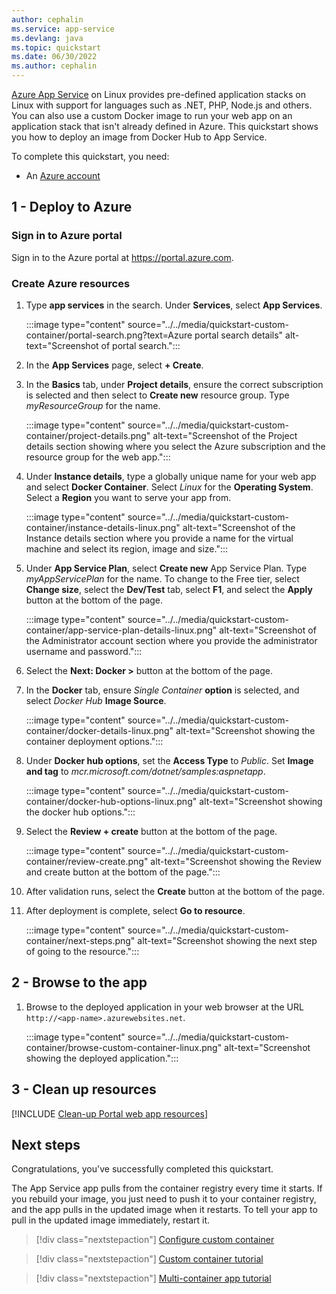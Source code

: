 ```yaml
---
author: cephalin
ms.service: app-service
ms.devlang: java
ms.topic: quickstart
ms.date: 06/30/2022
ms.author: cephalin
---
```


[Azure App Service](../../overview.md) on Linux provides pre-defined application stacks on Linux with support for languages such as .NET, PHP, Node.js and others. You can also use a custom Docker image to run your web app on an application stack that isn't already defined in Azure. This quickstart shows you how to deploy an image from Docker Hub to App Service.

To complete this quickstart, you need:

* An [Azure account](https://azure.microsoft.com/free/?utm_source=campaign&utm_campaign=vscode-tutorial-docker-extension&mktingSource=vscode-tutorial-docker-extension)

## 1 - Deploy to Azure

### Sign in to Azure portal

Sign in to the Azure portal at https://portal.azure.com.


### Create Azure resources

1. Type **app services** in the search. Under **Services**, select **App Services**.

     :::image type="content" source="../../media/quickstart-custom-container/portal-search.png?text=Azure portal search details" alt-text="Screenshot of portal search.":::

1. In the **App Services** page, select **+ Create**.

1. In the **Basics** tab, under **Project details**, ensure the correct subscription is selected and then select to **Create new** resource group. Type *myResourceGroup* for the name.

    :::image type="content" source="../../media/quickstart-custom-container/project-details.png" alt-text="Screenshot of the Project details section showing where you select the Azure subscription and the resource group for the web app.":::

1. Under **Instance details**, type a globally unique name for your web app and select **Docker Container**. Select *Linux* for the **Operating System**. Select a **Region** you want to serve your app from.

    :::image type="content" source="../../media/quickstart-custom-container/instance-details-linux.png" alt-text="Screenshot of the Instance details section where you provide a name for the virtual machine and select its region, image and size.":::

1. Under **App Service Plan**, select **Create new** App Service Plan. Type *myAppServicePlan* for the name. To change to the Free tier, select **Change size**, select the **Dev/Test** tab, select **F1**, and select the **Apply** button at the bottom of the page.

    :::image type="content" source="../../media/quickstart-custom-container/app-service-plan-details-linux.png" alt-text="Screenshot of the Administrator account section where you provide the administrator username and password.":::

1. Select the **Next: Docker >** button at the bottom of the page.

1. In the **Docker** tab, ensure *Single Container* **option** is selected, and select *Docker Hub* **Image Source**.

    :::image type="content" source="../../media/quickstart-custom-container/docker-details-linux.png" alt-text="Screenshot showing the container deployment options.":::

1. Under **Docker hub options**, set the **Access Type** to *Public*. Set **Image and tag** to *mcr.microsoft.com/dotnet/samples:aspnetapp*.

    :::image type="content" source="../../media/quickstart-custom-container/docker-hub-options-linux.png" alt-text="Screenshot showing the docker hub options.":::

1. Select the **Review + create** button at the bottom of the page.

    :::image type="content" source="../../media/quickstart-custom-container/review-create.png" alt-text="Screenshot showing the Review and create button at the bottom of the page.":::

1. After validation runs, select the **Create** button at the bottom of the page.

1. After deployment is complete, select **Go to resource**.

    :::image type="content" source="../../media/quickstart-custom-container/next-steps.png" alt-text="Screenshot showing the next step of going to the resource.":::


## 2 - Browse to the app

1. Browse to the deployed application in your web browser at the URL `http://<app-name>.azurewebsites.net`.

    :::image type="content" source="../../media/quickstart-custom-container/browse-custom-container-linux.png" alt-text="Screenshot showing the deployed application.":::

## 3 - Clean up resources

[!INCLUDE [Clean-up Portal web app resources](../../../../includes/clean-up-section-portal-no-h.md)]


## Next steps

Congratulations, you've successfully completed this quickstart.

The App Service app pulls from the container registry every time it starts. If you rebuild your image, you just need to push it to your container registry, and the app pulls in the updated image when it restarts. To tell your app to pull in the updated image immediately, restart it.

> [!div class="nextstepaction"]
> [Configure custom container](../../configure-custom-container.md)

> [!div class="nextstepaction"]
> [Custom container tutorial](../../tutorial-custom-container.md)

> [!div class="nextstepaction"]
> [Multi-container app tutorial](../../tutorial-multi-container-app.md)
